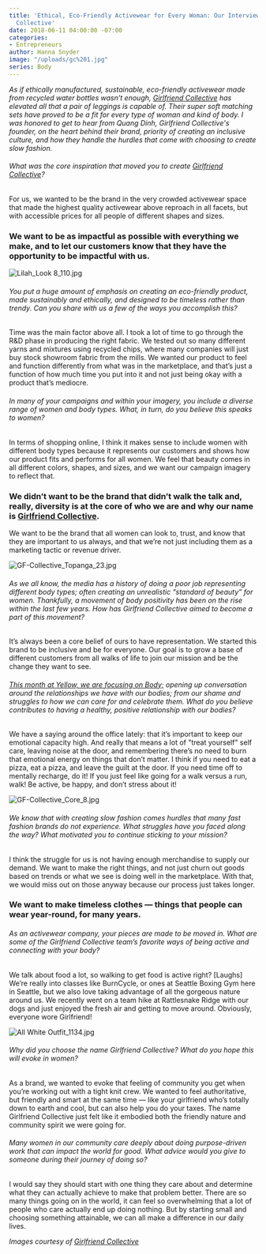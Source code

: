 ```yaml
---
title: 'Ethical, Eco-Friendly Activewear for Every Woman: Our Interview with Girlfriend
  Collective'
date: 2018-06-11 04:00:00 -07:00
categories:
- Entrepreneurs
author: Hanna Snyder
image: "/uploads/gc%201.jpg"
series: Body
---
```


_As if ethically manufactured, sustainable, eco-friendly activewear made from recycled water bottles wasn’t enough, [Girlfriend Collective](https://www.girlfriend.com/) has elevated all that a pair of leggings is capable of. Their super soft matching sets have proved to be a fit for every type of woman and kind of body. I was honored to get to hear from Quang Dinh, Girlfriend Collective's founder, on the heart behind their brand, priority of creating an inclusive culture, and how they handle the hurdles that come with choosing to create slow fashion._

###### What was the core inspiration that moved you to create [Girlfriend Collective](https://www.girlfriend.com/)?

For us, we wanted to be the brand in the very crowded activewear space that made the highest quality activewear above reproach in all facets, but with accessible prices for all people of different shapes and sizes. 

### We want to be as impactful as possible with everything we make, and to let our customers know that they have the opportunity to be impactful with us. 

![Lilah_Look 8_110.jpg](/uploads/Lilah_Look%208_110.jpg)

###### You put a huge amount of emphasis on creating an eco-friendly product, made sustainably and ethically, and designed to be timeless rather than trendy. Can you share with us a few of the ways you accomplish this?

Time was the main factor above all. I took a lot of time to go through the R&D phase in producing the right fabric. We tested out so many different yarns and mixtures using recycled chips, where many companies will just buy stock showroom fabric from the mills. We wanted our product to feel and function differently from what was in the marketplace, and that’s just a function of how much time you put into it and not just being okay with a product that’s mediocre. 

###### In many of your campaigns and within your imagery, you include a diverse range of women and body types. What, in turn, do you believe this speaks to women?

In terms of shopping online, I think it makes sense to include women with different body types because it represents our customers and shows how our product fits and performs for all women. We feel that beauty comes in all different colors, shapes, and sizes, and we want our campaign imagery to reflect that. 

### We didn’t want to be the brand that didn’t walk the talk and, really, diversity is at the core of who we are and why our name is [Girlfriend Collective](https://www.girlfriend.com/). 

We want to be the brand that all women can look to, trust, and know that they are important to us always, and that we’re not just including them as a marketing tactic or revenue driver.

![GF-Collective_Topanga_23.jpg](/uploads/GF-Collective_Topanga_23.jpg)

###### As we all know, the media has a history of doing a poor job representing different body types; often creating an unrealistic “standard of beauty” for women. Thankfully, a movement of body positivity has been on the rise within the last few years. How has Girlfriend Collective aimed to become a part of this movement?

It’s always been a core belief of ours to have representation. We started this brand to be inclusive and be for everyone. Our goal is to grow a base of different customers from all walks of life to join our mission and be the change they want to see. 

###### [This month at Yellow, we are focusing on Body;](https://yellowco.co/blog/2018/06/04/you-are-essential-create-body-positive-culture/) opening up conversation around the relationships we have with our bodies; from our shame and struggles to how we can care for and celebrate them. What do you believe contributes to having a healthy, positive relationship with our bodies?

We have a saying around the office lately: that it’s important to keep our emotional capacity high. And really that means a lot of "treat yourself" self care, leaving noise at the door, and remembering there’s no need to burn that emotional energy on things that don’t matter. I think if you need to eat a pizza, eat a pizza, and leave the guilt at the door. If you need time off to mentally recharge, do it! If you just feel like going for a walk versus a run, walk! Be active, be happy, and don’t stress about it!

![GF-Collective_Core_8.jpg](/uploads/GF-Collective_Core_8.jpg)

###### We know that with creating slow fashion comes hurdles that many fast fashion brands do not experience. What struggles have you faced along the way? What motivated you to continue sticking to your mission?

I think the struggle for us is not having enough merchandise to supply our demand. We want to make the right things, and not just churn out goods based on trends or what we see is doing well in the marketplace. With that, we would miss out on those anyway because our process just takes longer. 

### We want to make timeless clothes — things that people can wear year-round, for many years. 

###### As an activewear company, your pieces are made to be moved in. What are some of the Girlfriend Collective team’s favorite ways of being active and connecting with your body?

We talk about food a lot, so walking to get food is active right? [Laughs] We’re really into classes like BurnCycle, or ones at Seattle Boxing Gym here in Seattle, but we also love taking advantage of all the gorgeous nature around us. We recently went on a team hike at Rattlesnake Ridge with our dogs and just enjoyed the fresh air and getting to move around. Obviously, everyone wore Girlfriend!

![All White Outfit_1134.jpg](/uploads/All%20White%20Outfit_1134.jpg)

###### Why did you choose the name Girlfriend Collective? What do you hope this will evoke in women?

As a brand, we wanted to evoke that feeling of community you get when you’re working out with a tight knit crew. We wanted to feel authoritative, but friendly and smart at the same time — like your girlfriend who’s totally down to earth and cool, but can also help you do your taxes. The name Girlfriend Collective just felt like it embodied both the friendly nature and community spirit we were going for.

###### Many women in our community care deeply about doing purpose-driven work that can impact the world for good. What advice would you give to someone during their journey of doing so?

I would say they should start with one thing they care about and determine what they can actually achieve to make that problem better. There are so many things going on in the world, it can feel so overwhelming that a lot of people who care actually end up doing nothing. But by starting small and choosing something attainable, we can all make a difference in our daily lives.

_Images courtesy of [Girlfriend Collective](https://www.girlfriend.com/)_ 